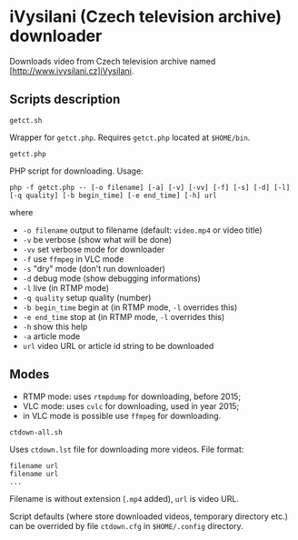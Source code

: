 iVysilani (Czech television archive) downloader
===============================================

Downloads video from Czech television archive named [http://www.ivysilani.cz]iVysilani.

Scripts description
-------------------

`getct.sh`

Wrapper for `getct.php`. Requires `getct.php` located at `$HOME/bin`.

`getct.php`

PHP script for downloading. Usage:

```
php -f getct.php -- [-o filename] [-a] [-v] [-vv] [-f] [-s] [-d] [-l] [-q quality] [-b begin_time] [-e end_time] [-h] url
```

where

* `-o filename` output to filename (default: `video.mp4` or video title)
* `-v` be verbose (show what will be done)
* `-vv` set verbose mode for downloader
* `-f` use `ffmpeg` in VLC mode
* `-s` "dry" mode (don't run downloader)
* `-d` debug mode (show debugging informations)
* `-l` live (in RTMP mode)
* `-q quality` setup quality (number)
* `-b begin_time` begin at (in RTMP mode, `-l` overrides this)
* `-e end_time` stop at (in RTMP mode, `-l` overrides this)
* `-h` show this help
* `-a` article mode
* `url` video URL or article id string to be downloaded

Modes
-----

* RTMP mode: uses `rtmpdump` for downloading, before 2015;
* VLC mode: uses `cvlc` for downloading, used in year 2015;
* in VLC mode is possible use `ffmpeg` for downloading.

`ctdown-all.sh`

Uses `ctdown.lst` file for downloading more videos. File format:

```
filename url
filename url
...
```

Filename is without extension (`.mp4` added), `url` is video URL.

Script defaults (where store downloaded videos, temporary directory etc.) can be overrided by file `ctdown.cfg` in `$HOME/.config` directory.


